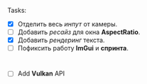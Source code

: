 Tasks:

- [X] Отделить весь *инпут* от камеры.
- [ ] Добавить *ресайз* для окна **AspectRatio**.
- [X] Добавить *рендеринг* текста.
- [ ] Пофиксить работу **ImGui** и **спринта**.

#

- [ ] Add **Vulkan** API
